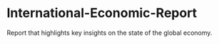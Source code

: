 # International-Economic-Report
Report that highlights key insights on the state of the global economy.
